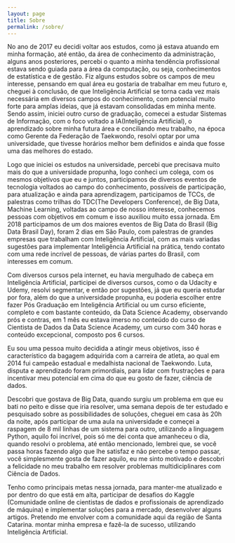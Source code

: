 ```yaml
---
layout: page
title: Sobre
permalink: /sobre/
---
```


No ano de 2017 eu decidi voltar aos estudos, como já estava atuando em minha formação, até então, da área de conhecimento da administração, alguns anos posteriores, percebi o quanto a minha tendência profissional estava sendo guiada para a área da computação, ou seja, conhecimentos de estatística e de gestão. Fiz alguns estudos sobre os campos de meu interesse, pensando em qual área eu gostaria de trabalhar em meu futuro e, cheguei à conclusão, de que Inteligência Artificial se torna cada vez mais necessária em diversos campos do conhecimento, com potencial muito forte para amplas ideias, que já estavam consolidadas em minha mente. Sendo assim, iniciei outro curso de graduação, comecei a estudar Sistemas de Informação, com o foco voltado a IA(Inteligência Artificial), o aprendizado sobre minha futura área e conciliando meu trabalho, na época como Gerente da Federação de Taekwondo, resolvi optar por uma universidade, que tivesse horários melhor bem definidos e ainda que fosse uma das melhores do estado.

Logo que iniciei os estudos na universidade, percebi que precisava muito mais do que a universidade propunha, logo conheci um colega, com os mesmos objetivos que eu e juntos, participamos de diversos eventos de tecnologia voltados ao campo do conhecimento, possíveis de participação, para atualização e ainda para aprendizagem, participamos de TCCs, de palestras como trilhas do TDC(The Developers Conference), de Big Data, Machine Learning, voltadas ao campo de nosso interesse, conhecemos pessoas com objetivos em comum e isso auxiliou muito essa jornada. Em 2018 participamos de um dos maiores eventos de Big Data do Brasil (Big Data Brasil Day), foram 2 dias em São Paulo, com palestras de grandes empresas que trabalham com Inteligência Artificial, com as mais variadas sugestões para implementar Inteligência Artificial na prática, tendo contato com uma rede incrível de pessoas, de várias partes do Brasil, com interesses em comum.

Com diversos cursos pela internet, eu havia mergulhado de cabeça em Inteligência Artificial, participei de diversos cursos, como o da Udacity e Udemy, resolvi segmentar, e então por sugestões, já que eu queria estudar por fora, além do que a universidade propunha, eu poderia escolher entre fazer Pós Graduação em Inteligência Artificial ou um curso eficiente, completo e com bastante conteúdo, da Data Science Academy, observando prós e contras, em 1 mês eu estava imerso no conteúdo do curso de Cientista de Dados da Data Science Academy, um curso com 340 horas e conteúdo excepcional, composto pos 6 cursos.

Eu sou uma pessoa muito decidida a atingir meus objetivos, isso é característico da bagagem adquirida com a carreira de atleta, ao qual em 2014 fui campeão estadual e medalhista nacional de Taekwondo. Luta, disputa e aprendizado foram primordiais, para lidar com frustrações e para incentivar meu potencial em cima do que eu gosto de fazer, ciência de dados.

Descobri que gostava de Big Data, quando surgiu um problema em que eu bati no peito e disse que iria resolver, uma semana depois de ter estudado e pesquisado sobre as possibilidades de soluções, cheguei em casa às 20h da noite, após participar de uma aula na universidade e começei a raspagem de 8 mil linhas de um sistema para outro, utilizando a linguagem Python, aquilo foi incrível, pois só me dei conta que amanheceu o dia, quando resolvi o problema, até então mencionado, lembrei que, se você passa horas fazendo algo que lhe satisfaz e não percebe o tempo passar, você simplesmente gosta de fazer aquilo, eu me sinto motivado e descobri a felicidade no meu trabalho em resolver problemas multidiciplinares com Ciência de Dados.

Tenho como principais metas nessa jornada, para manter-me atualizado e por dentro do que está em alta, participar de desafios do Kaggle (Comunidade online de cientistas de dados e profissionais de aprendizado de máquina) e implementar soluções para a mercado, desenvolver alguns artigos. Pretendo me envolver com a comunidade aqui da região de Santa Catarina. montar minha empresa e fazê-la de sucesso, utilizando Inteligência Artificial.